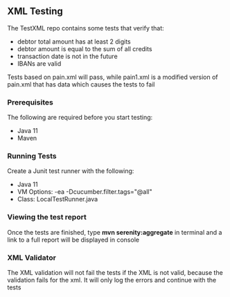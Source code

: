 
## XML Testing

The TestXML repo contains some tests that verify that:
- debtor total amount has at least 2 digits
- debtor amount is equal to the sum of all credits
- transaction date is not in the future
- IBANs are valid

Tests based on pain.xml will pass, while pain1.xml is a modified version of pain.xml 
that has data which causes the tests to fail


### Prerequisites

The following are required before you start testing:
- Java 11
- Maven

### Running Tests

Create a Junit test runner with the following:
- Java 11
- VM Options: -ea -Dcucumber.filter.tags="@all"
- Class: LocalTestRunner.java

### Viewing the test report

Once the tests are finished, type **mvn serenity:aggregate** in terminal and a link to a 
full report will be displayed in console


### XML Validator
The XML validation will not fail the tests if the XML is not valid, because the validation fails for the xml. 
It will only log the errors and continue with the tests